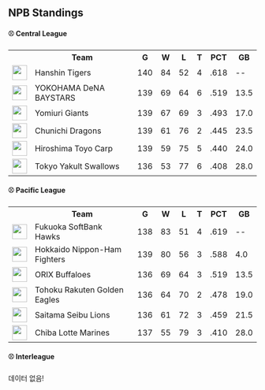 ## NPB Standings

#### ⚾ Central League

<table>
<tr><th></th><th>Team</th><th>G</th><th>W</th><th>L</th><th>T</th><th>PCT</th><th>GB</th></tr>
<tr>
    <td><img src='https://npb.jp/bis/images/pet2025_t_1.gif' width='30'></td>
    <td>Hanshin
Tigers</td>
    <td>140</td>
    <td>84</td>
    <td>52</td>
    <td>4</td>
    <td>.618</td>
    <td>--</td>
</tr>
<tr>
    <td><img src='https://npb.jp/bis/images/pet2025_db_1.gif' width='30'></td>
    <td>YOKOHAMA DeNA
BAYSTARS</td>
    <td>139</td>
    <td>69</td>
    <td>64</td>
    <td>6</td>
    <td>.519</td>
    <td>13.5</td>
</tr>
<tr>
    <td><img src='https://npb.jp/bis/images/pet2025_g_1.gif' width='30'></td>
    <td>Yomiuri
Giants</td>
    <td>139</td>
    <td>67</td>
    <td>69</td>
    <td>3</td>
    <td>.493</td>
    <td>17.0</td>
</tr>
<tr>
    <td><img src='https://npb.jp/bis/images/pet2025_d_1.gif' width='30'></td>
    <td>Chunichi
Dragons</td>
    <td>139</td>
    <td>61</td>
    <td>76</td>
    <td>2</td>
    <td>.445</td>
    <td>23.5</td>
</tr>
<tr>
    <td><img src='https://npb.jp/bis/images/pet2025_c_1.gif' width='30'></td>
    <td>Hiroshima Toyo
Carp</td>
    <td>139</td>
    <td>59</td>
    <td>75</td>
    <td>5</td>
    <td>.440</td>
    <td>24.0</td>
</tr>
<tr>
    <td><img src='https://npb.jp/bis/images/pet2025_s_1.gif' width='30'></td>
    <td>Tokyo Yakult
Swallows</td>
    <td>136</td>
    <td>53</td>
    <td>77</td>
    <td>6</td>
    <td>.408</td>
    <td>28.0</td>
</tr>
</table>

#### ⚾ Pacific League

<table>
<tr><th></th><th>Team</th><th>G</th><th>W</th><th>L</th><th>T</th><th>PCT</th><th>GB</th></tr>
<tr>
    <td><img src='https://npb.jp/bis/images/pet2025_h_1.gif' width='30'></td>
    <td>Fukuoka SoftBank
Hawks</td>
    <td>138</td>
    <td>83</td>
    <td>51</td>
    <td>4</td>
    <td>.619</td>
    <td>--</td>
</tr>
<tr>
    <td><img src='' width='30'></td>
    <td>Hokkaido Nippon-Ham
Fighters</td>
    <td>139</td>
    <td>80</td>
    <td>56</td>
    <td>3</td>
    <td>.588</td>
    <td>4.0</td>
</tr>
<tr>
    <td><img src='' width='30'></td>
    <td>ORIX
Buffaloes</td>
    <td>136</td>
    <td>69</td>
    <td>64</td>
    <td>3</td>
    <td>.519</td>
    <td>13.5</td>
</tr>
<tr>
    <td><img src='https://npb.jp/bis/images/pet2025_e_1.gif' width='30'></td>
    <td>Tohoku Rakuten
Golden Eagles</td>
    <td>136</td>
    <td>64</td>
    <td>70</td>
    <td>2</td>
    <td>.478</td>
    <td>19.0</td>
</tr>
<tr>
    <td><img src='https://npb.jp/bis/images/pet2025_l_1.gif' width='30'></td>
    <td>Saitama Seibu
Lions</td>
    <td>136</td>
    <td>61</td>
    <td>72</td>
    <td>3</td>
    <td>.459</td>
    <td>21.5</td>
</tr>
<tr>
    <td><img src='https://npb.jp/bis/images/pet2025_m_1.gif' width='30'></td>
    <td>Chiba Lotte
Marines</td>
    <td>137</td>
    <td>55</td>
    <td>79</td>
    <td>3</td>
    <td>.410</td>
    <td>28.0</td>
</tr>
</table>

#### ⚾ Interleague

데이터 없음!

